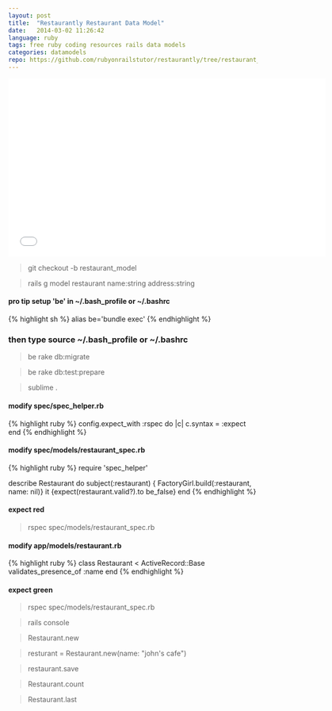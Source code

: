 ```yaml
---
layout: post
title:  "Restaurantly Restaurant Data Model"
date:   2014-03-02 11:26:42
language: ruby
tags: free ruby coding resources rails data models
categories: datamodels
repo: https://github.com/rubyonrailstutor/restaurantly/tree/restaurant_model
---
```



<iframe width="640" height="360" src="//www.youtube.com/embed/9yxyw0SMMCs?vq=hd1080" frameborder="0" allowfullscreen></iframe>

> git checkout -b restaurant_model

> rails g model restaurant name:string address:string 

#### pro tip setup 'be' in ~/.bash_profile or ~/.bashrc

{% highlight sh %}
  alias be='bundle exec'
{% endhighlight %}

### then type source ~/.bash_profile or ~/.bashrc

> be rake db:migrate

> be rake db:test:prepare

> sublime .

#### modify spec/spec_helper.rb

{% highlight ruby %}
  config.expect_with :rspec do |c|
    c.syntax = :expect
  end
{% endhighlight %}

#### modify spec/models/restaurant_spec.rb

{% highlight ruby %}
  require 'spec_helper'

  describe Restaurant do
    subject(:restaurant) { FactoryGirl.build(:restaurant, name: nil)}
    it {expect(restaurant.valid?).to be_false}
  end
{% endhighlight %}

#### expect red

> rspec spec/models/restaurant_spec.rb

#### modify app/models/restaurant.rb

{% highlight ruby %}
  class Restaurant < ActiveRecord::Base
    validates_presence_of :name
  end
{% endhighlight %}

#### expect green

> rspec spec/models/restaurant_spec.rb

> rails console

> Restaurant.new

> resturant = Restaurant.new(name: "john's cafe")

> restaurant.save

> Restaurant.count

> Restaurant.last
